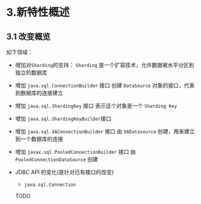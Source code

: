 # 3.新特性概述

## 3.1 改变概览

如下领域：

* 增加对`Sharding`的支持：
    `Sharding` 是一个扩容技术，允许数据被水平分区到独立的数据库
* 增加 `java.sql.ConnectionBuilder` 接口
    创建 `DataSource` 对象的接口，代表到数据库的连接建立
* 增加 `java.sql.ShardingKey` 接口
    表示这个对象是一个 `Sharding Key`
* 增加 `java.sql.ShardingKeyBuilder`接口
* 增加 `java.sql.XAConnectionBuilder` 接口
    由 `XADatasource` 创建，用来建立到一个数据库的连接
* 增加 `javax.sql.PooledConnectionBuilder` 接口
    由 `PooledConnectionDataSource` 创建
* JDBC API 的变化(是针对已有接口的改变)
    * `java.sql.Connection`
    
    TODO